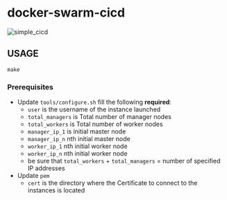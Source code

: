 # docker-swarm-cicd

![simple_cicd](https://user-images.githubusercontent.com/3256544/27766479-ddbe89e4-5e85-11e7-9406-4429615377c8.png)

## USAGE

```
make
```

### Prerequisites

- Update `tools/configure.sh` fill the following **required**:
  - `user` is the username of the instance launched
  - `total_managers` is Total number of manager nodes
  - `total_workers` is Total number of worker nodes
  - `manager_ip_1` is initial master node
  - `manager_ip_n` nth initial master node
  - `worker_ip_1` nth initial worker node
  - `worker_ip_n` nth initial worker node
  - be sure that `total_workers` + `total_managers` = number of specified IP addresses
- Update `pem`
  - `cert` is the directory where the Certificate to connect to the instances is located
